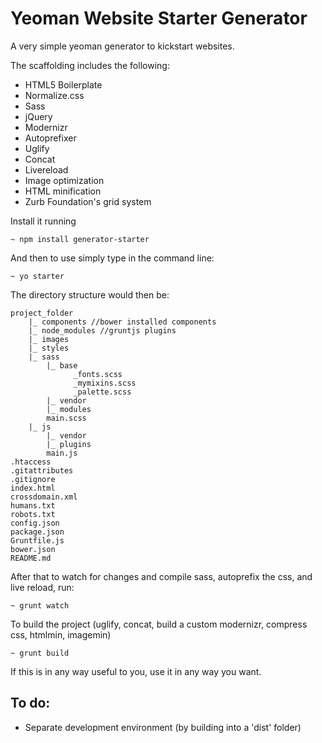 Yeoman Website Starter Generator
================================

A very simple yeoman generator to kickstart websites.

The scaffolding includes the following:

- HTML5 Boilerplate
- Normalize.css
- Sass
- jQuery
- Modernizr
- Autoprefixer
- Uglify
- Concat
- Livereload
- Image optimization
- HTML minification
- Zurb Foundation's grid system

Install it running

	~ npm install generator-starter

And then to use simply type in the command line:

    ~ yo starter


The directory structure would then be:

	project_folder
		|_ components //bower installed components
		|_ node_modules //gruntjs plugins
		|_ images
		|_ styles
		|_ sass
			|_ base
				  _fonts.scss
				  _mymixins.scss
				  _palette.scss
			|_ vendor
			|_ modules
			main.scss
		|_ js
			|_ vendor
			|_ plugins
			main.js
	.htaccess
	.gitattributes
	.gitignore
	index.html
	crossdomain.xml
	humans.txt
	robots.txt
	config.json
	package.json
	Gruntfile.js
	bower.json
	README.md


After that to watch for changes and compile sass, autoprefix the css, and live reload, run:

	~ grunt watch


To build the project (uglify, concat, build a custom modernizr, compress css, htmlmin, imagemin)

	~ grunt build

If this is in any way useful to you, use it in any way you want.


To do:
------

- Separate development environment (by building into a 'dist' folder)
